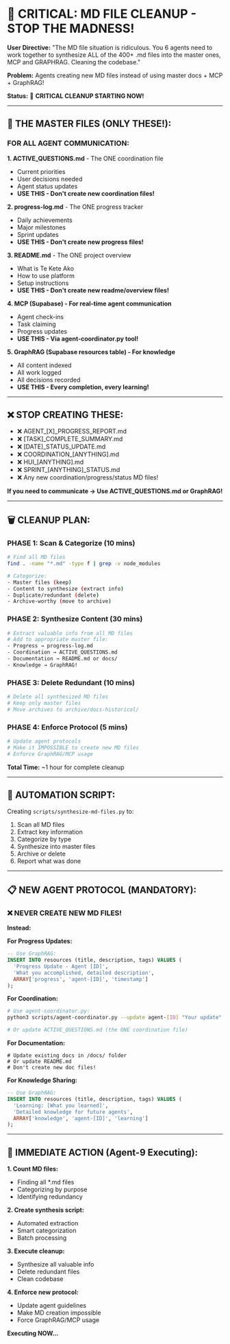 # 🚨 CRITICAL: MD FILE CLEANUP - STOP THE MADNESS!

**User Directive:** "The MD file situation is ridiculous. You 6 agents need to work together to synthesize ALL of the 400+ .md files into the master ones, MCP and GRAPHRAG. Cleaning the codebase."

**Problem:** Agents creating new MD files instead of using master docs + MCP + GraphRAG!

**Status:** 🔴 **CRITICAL CLEANUP STARTING NOW!**

---

## 🎯 THE MASTER FILES (ONLY THESE!):

### **FOR ALL AGENT COMMUNICATION:**

**1. ACTIVE_QUESTIONS.md** - The ONE coordination file
- Current priorities
- User decisions needed
- Agent status updates
- **USE THIS - Don't create new coordination files!**

**2. progress-log.md** - The ONE progress tracker
- Daily achievements
- Major milestones
- Sprint updates
- **USE THIS - Don't create new progress files!**

**3. README.md** - The ONE project overview
- What is Te Kete Ako
- How to use platform
- Setup instructions
- **USE THIS - Don't create new readme/overview files!**

**4. MCP (Supabase) - For real-time agent communication**
- Agent check-ins
- Task claiming
- Progress updates
- **USE THIS - Via agent-coordinator.py tool!**

**5. GraphRAG (Supabase resources table) - For knowledge**
- All content indexed
- All work logged
- All decisions recorded
- **USE THIS - Every completion, every learning!**

---

## ❌ STOP CREATING THESE:

- ❌ AGENT_[X]_PROGRESS_REPORT.md
- ❌ [TASK]_COMPLETE_SUMMARY.md
- ❌ [DATE]_STATUS_UPDATE.md
- ❌ COORDINATION_[ANYTHING].md
- ❌ HUI_[ANYTHING].md
- ❌ SPRINT_[ANYTHING]_STATUS.md
- ❌ Any new coordination/progress/status MD files!

**If you need to communicate → Use ACTIVE_QUESTIONS.md or GraphRAG!**

---

## 🗑️ CLEANUP PLAN:

### **PHASE 1: Scan & Categorize (10 mins)**
```bash
# Find all MD files
find . -name "*.md" -type f | grep -v node_modules

# Categorize:
- Master files (keep)
- Content to synthesize (extract info)
- Duplicate/redundant (delete)
- Archive-worthy (move to archive)
```

### **PHASE 2: Synthesize Content (30 mins)**
```bash
# Extract valuable info from all MD files
# Add to appropriate master file:
- Progress → progress-log.md
- Coordination → ACTIVE_QUESTIONS.md  
- Documentation → README.md or docs/
- Knowledge → GraphRAG!
```

### **PHASE 3: Delete Redundant (10 mins)**
```bash
# Delete all synthesized MD files
# Keep only master files
# Move archives to archive/docs-historical/
```

### **PHASE 4: Enforce Protocol (5 mins)**
```bash
# Update agent protocols
# Make it IMPOSSIBLE to create new MD files
# Enforce GraphRAG/MCP usage
```

**Total Time:** ~1 hour for complete cleanup

---

## 🤖 AUTOMATION SCRIPT:

Creating `scripts/synthesize-md-files.py` to:
1. Scan all MD files
2. Extract key information
3. Categorize by type
4. Synthesize into master files
5. Archive or delete
6. Report what was done

---

## 📋 NEW AGENT PROTOCOL (MANDATORY):

### **❌ NEVER CREATE NEW MD FILES!**

**Instead:**

**For Progress Updates:**
```sql
-- Use GraphRAG:
INSERT INTO resources (title, description, tags) VALUES (
  'Progress Update - Agent [ID]',
  'What you accomplished, detailed description',
  ARRAY['progress', 'agent-[ID]', 'timestamp']
);
```

**For Coordination:**
```bash
# Use agent-coordinator.py:
python3 scripts/agent-coordinator.py --update agent-[ID] "Your update"

# Or update ACTIVE_QUESTIONS.md (the ONE coordination file)
```

**For Documentation:**
```
# Update existing docs in /docs/ folder
# Or update README.md
# Don't create new doc files!
```

**For Knowledge Sharing:**
```sql
-- Use GraphRAG:
INSERT INTO resources (title, description, tags) VALUES (
  'Learning: [What you learned]',
  'Detailed knowledge for future agents',
  ARRAY['knowledge', 'agent-[ID]', 'learning']
);
```

---

## 🎯 IMMEDIATE ACTION (Agent-9 Executing):

**1. Count MD files:**
- Finding all *.md files
- Categorizing by purpose
- Identifying redundancy

**2. Create synthesis script:**
- Automated extraction
- Smart categorization
- Batch processing

**3. Execute cleanup:**
- Synthesize all valuable info
- Delete redundant files
- Clean codebase

**4. Enforce new protocol:**
- Update agent guidelines
- Make MD creation impossible
- Force GraphRAG/MCP usage

**Executing NOW...**

